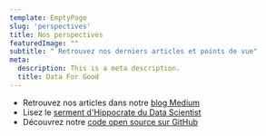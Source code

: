 ```yaml
---
template: EmptyPage
slug: 'perspectives'
title: Nos perspectives
featuredImage: ""
subtitle: " Retrouvez nos derniers articles et points de vue"
meta:
  description: This is a meta description.
  title: Data For Good
---
```


- Retrouvez nos articles dans notre [blog Medium](https://medium.com/@DataForGood_FR)
- Lisez le [serment d'Hippocrate du Data Scientist](https://hippocrate.tech/)
- Découvrez notre [code open source sur GitHub](https://github.com/dataforgoodfr)